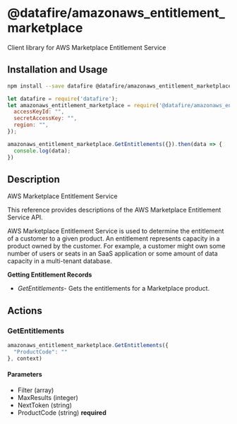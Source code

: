 # @datafire/amazonaws_entitlement_marketplace

Client library for AWS Marketplace Entitlement Service

## Installation and Usage
```bash
npm install --save datafire @datafire/amazonaws_entitlement_marketplace
```

```js
let datafire = require('datafire');
let amazonaws_entitlement_marketplace = require('@datafire/amazonaws_entitlement_marketplace').create({
  accessKeyId: "",
  secretAccessKey: "",
  region: "",
});

amazonaws_entitlement_marketplace.GetEntitlements({}).then(data => {
  console.log(data);
})
```

## Description
<fullname>AWS Marketplace Entitlement Service</fullname> <p>This reference provides descriptions of the AWS Marketplace Entitlement Service API.</p> <p>AWS Marketplace Entitlement Service is used to determine the entitlement of a customer to a given product. An entitlement represents capacity in a product owned by the customer. For example, a customer might own some number of users or seats in an SaaS application or some amount of data capacity in a multi-tenant database.</p> <p> <b>Getting Entitlement Records</b> </p> <ul> <li> <p> <i>GetEntitlements</i>- Gets the entitlements for a Marketplace product.</p> </li> </ul>

## Actions
### GetEntitlements



```js
amazonaws_entitlement_marketplace.GetEntitlements({
  "ProductCode": ""
}, context)
```

#### Parameters
* Filter (array)
* MaxResults (integer)
* NextToken (string)
* ProductCode (string) **required**

